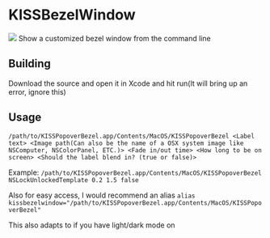 # KISSBezelWindow
<img src="https://a.pomf.cat/dleixm.png">
Show a customized bezel window from the command line

## Building
Download the source and open it in Xcode and hit run(It will bring up an error, ignore this)

## Usage
```/path/to/KISSPopoverBezel.app/Contents/MacOS/KISSPopoverBezel <Label text> <Image path(Can also be the name of a OSX system image like NSComputer, NSColorPanel, ETC.)> <Fade in/out time> <How long to be on screen> <Should the label blend in? (true or false)>```

Example:
```/path/to/KISSPopoverBezel.app/Contents/MacOS/KISSPopoverBezel NSLockUnlockedTemplate 0.2 1.5 false```

Also for easy access, I would recommend an alias
```alias kissbezelwindow="/path/to/KISSPopoverBezel.app/Contents/MacOS/KISSPopoverBezel"```

This also adapts to if you have light/dark mode on